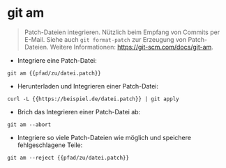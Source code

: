 # git am

> Patch-Dateien integrieren. Nützlich beim Empfang von Commits per E-Mail.
> Siehe auch `git format-patch` zur Erzeugung von Patch-Dateien.
> Weitere Informationen: <https://git-scm.com/docs/git-am>.

- Integriere eine Patch-Datei:

`git am {{pfad/zu/datei.patch}}`

- Herunterladen und Integrieren einer Patch-Datei:

`curl -L {{https://beispiel.de/datei.patch}} | git apply`

- Brich das Integrieren einer Patch-Datei ab:

`git am --abort`

- Integriere so viele Patch-Dateien wie möglich und speichere fehlgeschlagene Teile:

`git am --reject {{pfad/zu/datei.patch}}`

